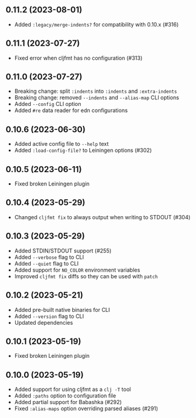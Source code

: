 ## 0.11.2 (2023-08-01)

- Added `:legacy/merge-indents?` for compatibility with 0.10.x (#316)

## 0.11.1 (2023-07-27)

- Fixed error when cljfmt has no configuration (#313)

## 0.11.0 (2023-07-27)

- Breaking change: split `:indents` into `:indents` and `:extra-indents`
- Breaking change: removed `--indents` and `--alias-map` CLI options
- Added `--config` CLI option
- Added `#re` data reader for edn configurations

## 0.10.6 (2023-06-30)

- Added active config file to `--help` text
- Added `:load-config-file?` to Leiningen options (#302)

## 0.10.5 (2023-06-11)

- Fixed broken Leiningen plugin

## 0.10.4 (2023-05-29)

- Changed `cljfmt fix` to always output when writing to STDOUT (#304)

## 0.10.3 (2023-05-29)

- Added STDIN/STDOUT support (#255)
- Added `--verbose` flag to CLI
- Added `--quiet` flag to CLI
- Added support for `NO_COLOR` environment variables
- Improved `cljfmt fix` diffs so they can be used with `patch`

## 0.10.2 (2023-05-21)

- Added pre-built native binaries for CLI
- Added `--version` flag to CLI
- Updated dependencies

## 0.10.1 (2023-05-19)

- Fixed broken Leiningen plugin

## 0.10.0 (2023-05-19)

- Added support for using cljfmt as a `clj -T` tool
- Added `:paths` option to configuration file
- Added partial support for Babashka (#292)
- Fixed `:alias-maps` option overriding parsed aliases (#291)

